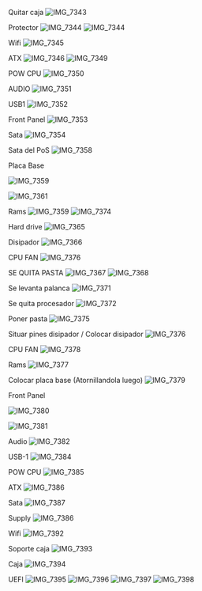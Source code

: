 Quitar caja
![IMG_7343](https://github.com/user-attachments/assets/bc65fd83-7010-4b4f-8c30-5df313638eef)



Protector
![IMG_7344](https://github.com/user-attachments/assets/b062942c-8c84-423e-89b9-933b3ceedf21)
![IMG_7344](https://github.com/user-attachments/assets/4d03a27c-86f8-4ae2-bcde-b0b8199c2d2d)

Wifi
![IMG_7345](https://github.com/user-attachments/assets/f1d1adee-f840-4c4c-b1f0-7392991a8696)

ATX
![IMG_7346](https://github.com/user-attachments/assets/383cfd7a-a73f-4cc4-9b7a-ac7dbbe34935)
![IMG_7349](https://github.com/user-attachments/assets/9f08db3e-3704-48d9-b4de-2f0617f24dd2)

POW CPU
![IMG_7350](https://github.com/user-attachments/assets/f514399d-4089-46b1-a583-c5c37743f8e2)

AUDIO
![IMG_7351](https://github.com/user-attachments/assets/1ceecc72-4e3e-4eaf-b636-e7485b94b10b)

USB1
![IMG_7352](https://github.com/user-attachments/assets/21abccfe-7563-488f-ae83-7f97d324306c)


Front Panel
![IMG_7353](https://github.com/user-attachments/assets/7e136a81-0ce8-4080-9a95-41c3585e124e)

Sata
![IMG_7354](https://github.com/user-attachments/assets/8a4b92c1-88dc-4cc4-bad7-58acf38592bf)

Sata del PoS
![IMG_7358](https://github.com/user-attachments/assets/10be36ad-f1b2-4d14-9db5-9f69ebd5f28b)

Placa Base

![IMG_7359](https://github.com/user-attachments/assets/8f4b2f36-7892-49b9-b20a-789e2fbf6f9a)

![IMG_7361](https://github.com/user-attachments/assets/36f798e3-fddf-42c2-a33f-ba8cfca26d10)

Rams
![IMG_7359](https://github.com/user-attachments/assets/2b5f18cb-b0fc-4b96-bd3a-d85c9f99ce29)
![IMG_7374](https://github.com/user-attachments/assets/4990b1aa-c90b-4175-bfed-8136ef5463b3)

Hard drive
![IMG_7365](https://github.com/user-attachments/assets/37413417-056c-4d82-b8b0-3203d6cbcc97)

Disipador
![IMG_7366](https://github.com/user-attachments/assets/f780ee0e-6fea-4243-84eb-dd27ad6c9cbb)

CPU FAN
![IMG_7376](https://github.com/user-attachments/assets/5a36d5cb-0eec-4371-a11e-99643bb7c6a5)

SE QUITA PASTA
![IMG_7367](https://github.com/user-attachments/assets/e5e31c6e-a790-4096-ac4e-10a610592bd2)
![IMG_7368](https://github.com/user-attachments/assets/d830d3dd-733b-4e19-a203-8b28474067ff)

Se levanta palanca
![IMG_7371](https://github.com/user-attachments/assets/4613acce-2cdf-4a15-8440-8b19bed14a74)

Se quita procesador
![IMG_7372](https://github.com/user-attachments/assets/230ae94f-4dff-4782-8b59-e90f0ef6bb7c)

Poner pasta
![IMG_7375](https://github.com/user-attachments/assets/b586a149-e627-4eba-9f19-13d4f9b75210)

Situar pines disipador / Colocar disipador
![IMG_7376](https://github.com/user-attachments/assets/08fe2423-de79-4d1a-83a1-9490e6706747)


CPU FAN
![IMG_7378](https://github.com/user-attachments/assets/a13c4c48-6d6b-4528-a066-95dc318ac9cc)

Rams
![IMG_7377](https://github.com/user-attachments/assets/25c250a7-ae9c-4cb8-9ccd-d35bc853fa3e)

Colocar placa base (Atornillandola luego)
![IMG_7379](https://github.com/user-attachments/assets/68c47ba8-ffa9-4fa4-b8ab-b57819c6f292)

Front Panel

![IMG_7380](https://github.com/user-attachments/assets/c2518247-225b-44d2-ae6b-925927a311b9)

![IMG_7381](https://github.com/user-attachments/assets/ae03a28d-a3b9-4aee-9d04-07fc0b4542d8)

Audio
![IMG_7382](https://github.com/user-attachments/assets/f9df0d51-5208-4308-9f1a-0a9527e0c41a)

USB-1
![IMG_7384](https://github.com/user-attachments/assets/6757af02-1be0-4579-baec-76e7633436a8)

POW CPU
![IMG_7385](https://github.com/user-attachments/assets/c64fd12d-3936-41c5-9fb3-c8ebe47dcb85)

ATX
![IMG_7386](https://github.com/user-attachments/assets/57658af9-033f-4b63-a238-e87354d6201e)

Sata
![IMG_7387](https://github.com/user-attachments/assets/c3d5b915-a263-4f6c-89ee-85f7952d8902)

Supply
![IMG_7386](https://github.com/user-attachments/assets/fa1baea3-37e7-429d-86a1-40b6490bca26)

Wifi
![IMG_7392](https://github.com/user-attachments/assets/e10bc720-adc3-49f3-bd00-878d0cb71df1)

Soporte caja
![IMG_7393](https://github.com/user-attachments/assets/17c335f4-3df1-4384-8fbd-6fdadadd63d6)

Caja
![IMG_7394](https://github.com/user-attachments/assets/173dab1e-3773-4ce4-a599-2b31dfb5a02f)

UEFI
![IMG_7395](https://github.com/user-attachments/assets/f2764756-829e-4567-90c0-986bbe623bc8)
![IMG_7396](https://github.com/user-attachments/assets/a44a9061-f53e-4e71-9f1e-22ffcf430562)
![IMG_7397](https://github.com/user-attachments/assets/b5ba1123-b6dd-43fb-ba37-b7ab5156383d)
![IMG_7398](https://github.com/user-attachments/assets/7cebd4f3-c880-4f45-aea2-df5fde1d48e6)

